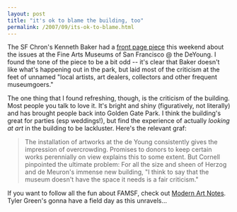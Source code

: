 ```yaml
---
layout: post
title: "it's ok to blame the building, too"
permalink: /2007/09/its-ok-to-blame.html
---
```


The SF Chron's Kenneth Baker had a [front page piece](http://www.sfgate.com/cgi-bin/article.cgi?f=/c/a/2007/09/02/MNSMRQ8I5.DTL) this weekend about the issues at the Fine Arts Museums of San Francisco @ the DeYoung. I found the tone of the piece to be a bit odd -- it's clear that Baker doesn't like what's happening out in the park, but laid most of the criticism at the feet of unnamed "local artists, art dealers, collectors and other frequent museumgoers."

The one thing that I found refreshing, though, is the criticism of the building. Most people you talk to love it. It's bright and shiny (figuratively, not literally) and has brought people back into Golden Gate Park. I think the building's great for parties (esp weddings!), but find the experience of actually _looking at art_ in the building to be lackluster. Here's the relevant graf:

> The installation of artworks at the de Young consistently gives the impression of overcrowding. Promises to donors to keep certain works perennially on view explains this to some extent. But Cornell pinpointed the ultimate problem: For all the size and sheen of Herzog and de Meuron's immense new building, "I think to say that the museum doesn't have the space it needs is a fair criticism."

If you want to follow all the fun about FAMSF, check out [Modern Art Notes](http://www.artsjournal.com/man/). Tyler Green's gonna have a field day as this unravels...